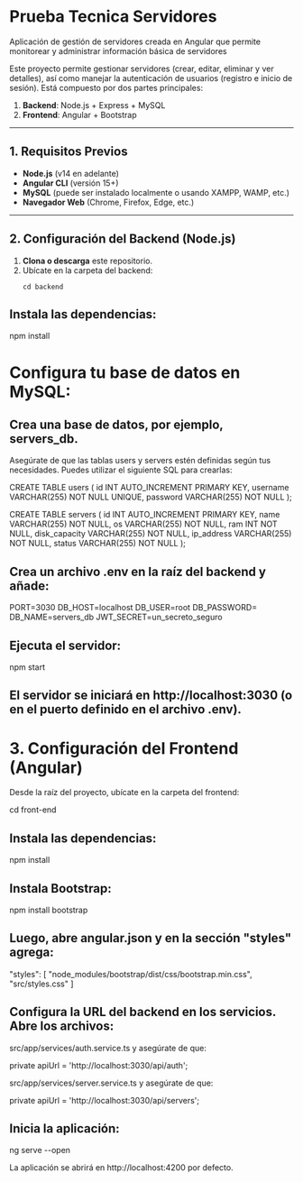 # Prueba Tecnica Servidores
 Aplicación de gestión de servidores creada en Angular que permite monitorear y administrar información básica de servidores

Este proyecto permite gestionar servidores (crear, editar, eliminar y ver detalles), así como manejar la autenticación de usuarios (registro e inicio de sesión). Está compuesto por dos partes principales:

1. **Backend**: Node.js + Express + MySQL  
2. **Frontend**: Angular + Bootstrap

---

## 1. Requisitos Previos

- **Node.js** (v14 en adelante)
- **Angular CLI** (versión 15+)
- **MySQL** (puede ser instalado localmente o usando XAMPP, WAMP, etc.)
- **Navegador Web** (Chrome, Firefox, Edge, etc.)

---

## 2. Configuración del Backend (Node.js)

1. **Clona o descarga** este repositorio.
2. Ubícate en la carpeta del backend:
   ```
   cd backend

## Instala las dependencias:

npm install


# Configura tu base de datos en MySQL:

## Crea una base de datos, por ejemplo, servers_db.
Asegúrate de que las tablas users y servers estén definidas según tus necesidades. Puedes utilizar el siguiente SQL para crearlas:

 CREATE TABLE users (
   id INT AUTO_INCREMENT PRIMARY KEY,
   username VARCHAR(255) NOT NULL UNIQUE,
   password VARCHAR(255) NOT NULL
 );

 CREATE TABLE servers (
   id INT AUTO_INCREMENT PRIMARY KEY,
   name VARCHAR(255) NOT NULL,
   os VARCHAR(255) NOT NULL,
   ram INT NOT NULL,
   disk_capacity VARCHAR(255) NOT NULL,
   ip_address VARCHAR(255) NOT NULL,
   status VARCHAR(255) NOT NULL
 );

## Crea un archivo .env en la raíz del backend y añade:

 PORT=3030
 DB_HOST=localhost
 DB_USER=root
 DB_PASSWORD=
 DB_NAME=servers_db
 JWT_SECRET=un_secreto_seguro

## Ejecuta el servidor:

  npm start

## El servidor se iniciará en http://localhost:3030 (o en el puerto definido en el archivo .env).

# 3. Configuración del Frontend (Angular)
Desde la raíz del proyecto, ubícate en la carpeta del frontend:

  cd front-end

## Instala las dependencias:

  npm install

## Instala Bootstrap:

  npm install bootstrap

## Luego, abre angular.json y en la sección "styles" agrega:


  "styles": [
    "node_modules/bootstrap/dist/css/bootstrap.min.css",
    "src/styles.css"
  ]
  
## Configura la URL del backend en los servicios. Abre los archivos:

src/app/services/auth.service.ts y asegúrate de que:

private apiUrl = 'http://localhost:3030/api/auth';

src/app/services/server.service.ts y asegúrate de que:

private apiUrl = 'http://localhost:3030/api/servers';

## Inicia la aplicación:

ng serve --open

La aplicación se abrirá en http://localhost:4200 por defecto.
